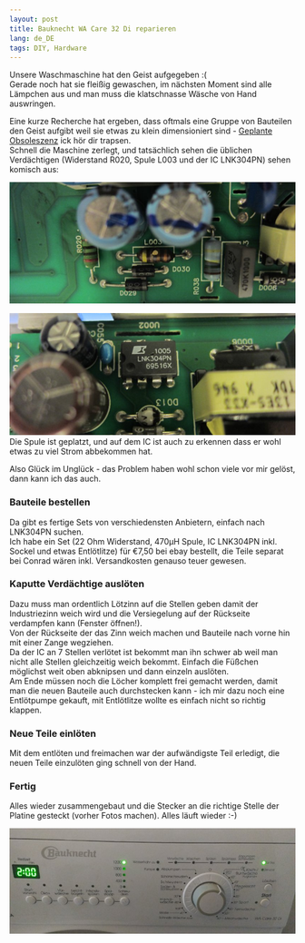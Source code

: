 ```yaml
---
layout: post
title: Bauknecht WA Care 32 Di reparieren
lang: de_DE
tags: DIY, Hardware
---
```


Unsere Waschmaschine hat den Geist aufgegeben :(   
Gerade noch hat sie fleißig gewaschen, im nächsten Moment sind alle Lämpchen aus und man muss die klatschnasse Wäsche von Hand auswringen.

Eine kurze Recherche hat ergeben, dass oftmals eine Gruppe von Bauteilen den Geist aufgibt weil sie etwas zu klein dimensioniert sind - [Geplante Obsoleszenz](https://de.wikipedia.org/wiki/Geplante_Obsoleszenz) ick hör dir trapsen.   
Schnell die Maschine zerlegt, und tatsächlich sehen die üblichen Verdächtigen (Widerstand R020, Spule L003 und der IC LNK304PN) sehen komisch aus:

![](/assets/bauknecht_L003.jpg)

![](/assets/bauknecht_LNK304PN.jpg)Die Spule ist geplatzt, und auf dem IC ist auch zu erkennen dass er wohl etwas zu viel Strom abbekommen hat.

Also Glück im Unglück - das Problem haben wohl schon viele vor mir gelöst, dann kann ich das auch.

### Bauteile bestellen

Da gibt es fertige Sets von verschiedensten Anbietern, einfach nach LNK304PN suchen.   
Ich habe ein Set (22 Ohm Widerstand, 470µH Spule, IC LNK304PN inkl. Sockel und etwas Entlötlitze) für €7,50 bei ebay bestellt, die Teile separat bei Conrad wären inkl. Versandkosten genauso teuer gewesen.

### Kaputte Verdächtige auslöten

Dazu muss man ordentlich Lötzinn auf die Stellen geben damit der Industriezinn weich wird und die Versiegelung auf der Rückseite verdampfen kann (Fenster öffnen!).   
Von der Rückseite der das Zinn weich machen und Bauteile nach vorne hin mit einer Zange wegziehen.   
Da der IC an 7 Stellen verlötet ist bekommt man ihn schwer ab weil man nicht alle Stellen gleichzeitig weich bekommt. Einfach die Füßchen möglichst weit oben abknipsen und dann einzeln auslöten.   
Am Ende müssen noch die Löcher komplett frei gemacht werden, damit man die neuen Bauteile auch durchstecken kann - ich mir dazu noch eine Entlötpumpe gekauft, mit Entlötlitze wollte es einfach nicht so richtig klappen.

### Neue Teile einlöten

Mit dem entlöten und freimachen war der aufwändigste Teil erledigt, die neuen Teile einzulöten ging schnell von der Hand.

### Fertig

Alles wieder zusammengebaut und die Stecker an die richtige Stelle der Platine gesteckt (vorher Fotos machen). Alles läuft wieder :-)

![](/assets/bauknecht_fertig.jpg)
